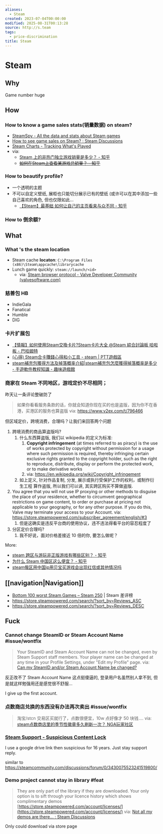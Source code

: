 ```yaml
---
aliases:
  - Steam
created: 2023-07-04T00:00:00
modified: 2025-08-31T00:13:28
source: http://s.team
tags:
  - price-discrimination
title: Steam
---
```


# Steam

## Why

Game number huge

## How

### How to know a game sales stats(销量数据) on steam?

- [SteamSpy - All the data and stats about Steam games](https://steamspy.com/)
- [How to see game sales on Steam? : Steam Discussions](https://steamcommunity.com/discussions/forum/0/3356799628315182148/)
- [Steam Charts - Tracking What's Played](https://steamcharts.com/)
- via:
	- [Steam 上的非热门独立游戏销量是多少？ - 知乎](https://www.zhihu.com/question/23233558)
	- ~~[如何在Steam上查看某游戏总销量？ - 知乎](https://www.zhihu.com/question/385610659)~~

### How to beautify profile?

- 一个透明的主题
- 不可以自定义壁纸, 展柜也只能切分展示已有的壁纸 (或许可以在其中添加一些自己喜欢的角色, 但也仅限如此...
	- [【Steam】最基础 如何让自己的主页看来与众不同 - 知乎](https://zhuanlan.zhihu.com/p/193936308)

### How to 倒余额?

## What

### What 's the steam location

- Steam cache **locaton**: `C:\Program Files (x86)\Steam\appcache\librarycache`
- Lunch game quickly: `steam://launch/<id>`
  - via: [Steam browser protocol - Valve Developer Community (valvesoftware.com)](https://developer.valvesoftware.com/wiki/Steam_browser_protocol)

### 慈善包 HB

- IndieGala
- Fanatical
- Humble
- DIG

### 卡片扩展包

- [【情報】如何使用Steam交換卡片?Steam卡片大全 @Steam 綜合討論板 哈啦板 - 巴哈姆特](https://forum.gamer.com.tw/C.php?bsn=60599&snA=63)
- [(心得) Steam合卡賺錢心得和小工具 - steam | PTT遊戲區](https://pttgame.com/steam/M.1592130243.A.9ED.html)
- [steam補充包獲得方法及掉落概率介紹|steam補充包怎麼獲得掉落概率是多少 - 手遊軟件教程知識 - 趣味遊戲館](https://qwyxg.com/zh-hant/syrjjc/jkve7g.html)

### 商家在 Steam 不同地区，游戏定价不尽相同；

昨天让一条评论整破防了

> 如果你看看服务条款的话，你就会知道你现在买的也是盗版，因为你不在香港，买港区的服务也算盗版
> via: https://www.v2ex.com/t/796466

但区域定价，跨境消费，合理吗？让我们来回答两个问题

1. 跨境消费的商品算盗版吗?
	1. 什么东西算盗版, 我们以 wikipedia 的定义为标准:
		1. **Copyright infringement** (at times referred to as piracy) is the use of works protected by copyright without permission for a usage where such permission is required, thereby infringing certain exclusive rights granted to the copyright holder, such as the right to reproduce, distribute, display or perform the protected work, or to make derivative works
		2. via: https://en.wikipedia.org/wiki/Copyright_infringement
	2. 如上定义, 针对作品复制, 分发, 展示或执行受保护工作的权利，或制作衍生工程 算作盗版, 所以我们可以讲, 其实跨区购买不算做盗版.
2. You agree that you will not use IP proxying or other methods to disguise the place of your residence, whether to circumvent geographical restrictions on game content, to order or purchase at pricing not applicable to your geography, or for any other purpose. If you do this, Valve may terminate your access to your Account. via: https://store.steampowered.com/subscriber_agreement/english/#3
	1. 但是这确实是违反平台商的使用协议，违不违法得看平台的容忍程度了
3. 分区定价合理吗?
	1. 我不好说，面对价格差接近 10 倍的你, 要怎么做呢？

More:

- [steam 跨区与游玩非正版游戏有哪些区别？ - 知乎](https://www.zhihu.com/question/471974650)
- [为什么 Steam 中国区这么便宜？ - 知乎](https://www.zhihu.com/question/277905509)
- [steam俄区用中国ip用贝宝买游戏会出现红信或其他情况吗](https://www.zhihu.com/question/441876380/answer/2291288895)

## [[navigation|Navigation]]

- [Bottom 100 worst Steam Games – Steam 250](https://steam250.com/bottom100) | Steam 差评榜
- https://store.steampowered.com/search/?sort_by=Reviews_ASC
- https://store.steampowered.com/search/?sort_by=Reviews_DESC

## Fuck

### Cannot change SteamID or Steam Account Name #issue/wontfix

> Your SteamID and Steam Account Name can not be changed, even by Steam Support staff members. Your player name can be changed at any time in your Profile Settings, under "Edit my Profile" page.
  via: [Can my SteamID and/or Steam Account Name be changed?](https://help.steampowered.com/en/faqs/view/2816-BE67-5B69-0FEC)

反正改不了 Steam Account Name 这点挺傻逼的, 登录用户名虽然别人拿不到, 但是就这样勉强用还是感觉很不舒服...

I give up the first account.

### 点数商店兑换的东西没有办法再次卖出 #issue/wontfix

> 淘宝/stcn 交易区买就行了，点数很便宜，10w 点好像才 50 块钱....
  via: [steam点数商店里的季节性徽章多久刷新一次？ NGA玩家社区](https://ngabbs.com/read.php?tid=29809808&rand=920)

### [Steam Support - Suspicious Content Lock](https://help.steampowered.com/en/wizard/HelpWithSuspiciousContent)

I use a google drive link then suspicious for 16 years. Just stay support reply.

similar to https://steamcommunity.com/discussions/forum/0/3430075523241519800/

### Demo project cannot stay in library #feat

> They are only part of the library if they are downloaded. Your only option is to sift through your licence history which shows complimentary demos [https://store.steampowered.com/account/licenses/](https://store.steampowered.com/account/licenses/)
  via: [Not all my demos are there... : Steam Discussions](https://steamcommunity.com/discussions/forum/0/2527030866874125245/)

Only could download via store page
